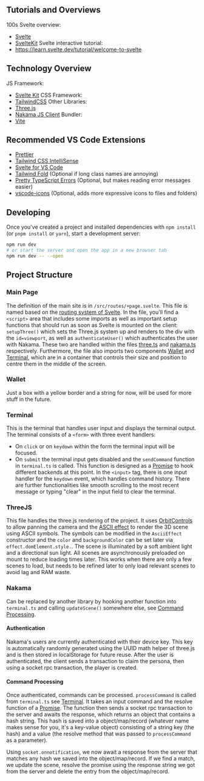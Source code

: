 ## Tutorials and Overviews
100s Svelte overview:
- [Svelte](https://youtu.be/rv3Yq-B8qp4?feature=shared)
- [SvelteKit](https://youtu.be/H1eEFfAkIik?feature=shared)
Svelte interactive tutorial:
- https://learn.svelte.dev/tutorial/welcome-to-svelte

## Technology Overview 
JS Framework:
- [Svelte Kit](https://kit.svelte.dev/)
CSS Framework:
- [TailwindCSS](https://tailwindcss.com/)
Other Libraries:
- [Three.js](https://threejs.org/)
- [Nakama JS Client](https://heroiclabs.com/docs/nakama/client-libraries/javascript/)
Bundler:
- [Vite](https://vitejs.dev/)

## Recommended VS Code Extensions
- [Prettier](https://marketplace.visualstudio.com/items?itemName=esbenp.prettier-vscode)
- [Tailwind CSS IntelliSense](https://marketplace.visualstudio.com/items?itemName=bradlc.vscode-tailwindcss)
- [Svelte for VS Code](https://marketplace.visualstudio.com/items?itemName=svelte.svelte-vscode)
- [Tailwind Fold](https://marketplace.visualstudio.com/items?itemName=stivo.tailwind-fold) (Optional if long class names are annoying)
- [Pretty TypeScript Errors](https://marketplace.visualstudio.com/items?itemName=yoavbls.pretty-ts-errors) (Optional, but makes reading error messages easier)
- [vscode-icons](https://marketplace.visualstudio.com/items?itemName=vscode-icons-team.vscode-icons) (Optional, adds more expressive icons to files and folders)

## Developing
Once you've created a project and installed dependencies with `npm install` (or `pnpm install` or `yarn`), start a development server:
```bash
npm run dev
# or start the server and open the app in a new browser tab
npm run dev -- --open
```

## Project Structure
### Main Page
The definition of the main site is in `/src/routes/+page.svelte`. This file is named based on the [routing system of Svelte](https://kit.svelte.dev/docs/routing). In the file, you'll find a `<script>` area that includes some imports as well as important setup functions that should run as soon as Svelte is mounted on the client: `setupThree()` which sets the Three.js system up and renders to the div with the `id=viewport`, as well as `authenticateUser()` which authenticates the user with Nakama. These two are handled within the files [three.ts](###ThreeJS) and [nakama.ts](###Nakama) respectively. Furthermore, the file also imports two components [Wallet](###Wallet) and [Terminal](###Terminal), which are in a container that controls their size and position to centre them in the middle of the screen.
### Wallet
Just a box with a yellow border and a string for now, will be used for more stuff in the future.
### Terminal
This is the terminal that handles user input and displays the terminal output. The terminal consists of a `<form>` with three event handlers:
- On `click` or on `keydown` within the form the terminal input will be focused.
- On `submit` the terminal input gets disabled and the `sendCommand` function in `terminal.ts` is called. This function is designed as a [Promise](https://developer.mozilla.org/en-US/docs/Web/JavaScript/Reference/Global_Objects/Promise) to hook different backends at this point.
In the `<input>` tag, there is one input handler for the `keydown` event, which handles command history.
There are further functionalities like smooth scrolling to the most recent message or typing "clear" in the input field to clear the terminal.
### ThreeJS
This file handles the three.js rendering of the project. It uses [OrbitControls](https://threejs.org/docs/index.html?q=orbi#examples/en/controls/OrbitControls) to allow panning the camera and the [ASCII effect](https://threejs.org/examples/?q=asci#webgl_effects_ascii) to render the 3D scene using ASCII symbols. The symbols can be modified in the `AsciiEffect` constructor and the `color` and `backgroundColor` can be set later via `effect.domElement.style.`.
The scene is illuminated by a soft ambient light and a directional sun light.
All scenes are asynchronously preloaded on mount to reduce loading times later. This works when there are only a few scenes to load, but needs to be refined later to only load relevant scenes to avoid lag and RAM waste.
### Nakama
Can be replaced by another library by hooking another function into `terminal.ts` and calling `updateScene()` somewhere else, see [Command Processing](####Command%20Processing).
#### Authentication
Nakama's users are currently authenticated with their device key. This key is automatically randomly generated using the UUID math helper of three.js and is then stored in localStorage for future reuse. After the user is authenticated, the client sends a transaction to claim the persona, then using a socket rpc transaction, the player is created.
#### Command Processing
Once authenticated, commands can be processed. `processCommand` is called from `terminal.ts` see [Terminal](###Terminal). It takes an input command and the resolve function of a [Promise](https://developer.mozilla.org/en-US/docs/Web/JavaScript/Reference/Global_Objects/Promise). The function then sends a socket rpc transaction to the server and awaits the response, which returns an  object that contains a hash string. This hash is saved into a object/map/record (whatever name makes sense for you, it's a key-value object) consisting of a string key (the hash) and a value (the resolve method that was passed to `processCommand` as a parameter).

Using `socket.onnotification`, we now await a response from the server that matches any hash we saved into the object/map/record. If we find a match, we update the scene, resolve the promise using the response string we got from the server and delete the entry from the object/map/record.